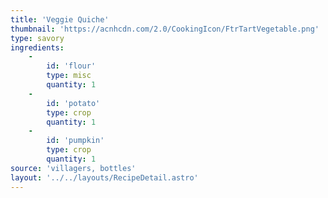 ```yaml
---
title: 'Veggie Quiche'
thumbnail: 'https://acnhcdn.com/2.0/CookingIcon/FtrTartVegetable.png'
type: savory
ingredients:
	-
		id: 'flour'
		type: misc
		quantity: 1
	-
		id: 'potato'
		type: crop
		quantity: 1
	-
		id: 'pumpkin'
		type: crop
		quantity: 1
source: 'villagers, bottles'
layout: '../../layouts/RecipeDetail.astro'
---
```

